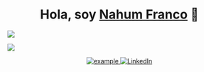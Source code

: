 <div align="center">
<h1 align="center">Hola, soy <a href="https://github.com/Franco-Monkey-D/Franco-Monkey-D">Nahum Franco</a> 👋</h1>
</div>
<img src="https://i.imgur.com/agIHCwY.png">  

<p>
  <a href="https://github.com/Franco-Monkey-D?tab=repositories"><img src="https://readme-typing-svg.herokuapp.com?&font=IBM+Plex+Sans&color=abcdef&size=20&lines=Welcome+to+my+GitHub+Profile!;I'm+a+Software+Development+student" /></a>
</p>

<p align ="center">

  <a href="mailto:nahumfranco24@gmail.com?subject=Feedback%20From%20Github&body=Hello," target="_blank">
    <img src="https://img.shields.io/badge/Gmail-D14836?style=for-the-badge&logo=gmail&logoColor=white" alt="example"/>
  </a>
   <a href="https://www.linkedin.com/in/nah%C3%BAm-franco-27ab41298/" target="_blank">
    <img alt="LinkedIn" src="https://img.shields.io/badge/LinkedIn-0077B5?style=for-the-badge&logo=linkedin&logoColor=white">
  </a>   
  </a>  
  
  </p>
